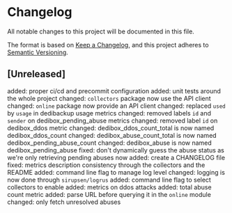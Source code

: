 # Changelog
All notable changes to this project will be documented in this file.

The format is based on [Keep a Changelog](https://keepachangelog.com/en/1.0.0/),
and this project adheres to [Semantic Versioning](https://semver.org/spec/v2.0.0.html).

## [Unreleased]

added: proper ci/cd and precommit configuration
added: unit tests around the whole project
changed: `collectors` package now use the API client
changed: `online` package now provide an API client
changed: replaced `used` by `usage` in dedibackup usage metrics
changed: removed labels `id` and `sender` on dedibox_pending_abuse metrics
changed: removed label `id` on dedibox_ddos metric
changed: dedibox_ddos_count_total is now named dedibox_ddos_count
changed: dedibox_abuse_count_total is now named dedibox_pending_abuse_count
changed: dedibox_abuse is now named dedibox_pending_abuse
fixed: don't dynamically guess the abuse status as we're only retrieving pending abuses now
added: create a CHANGELOG file
fixed: metrics description consistency through the collectors and the README
added: command line flag to manage log level
changed: logging is now done through `sirupsen/logrus`
added: command line flag to select collectors to enable
added: metrics on ddos attacks
added: total abuse count metric
added: parse URL before querying it in the `online` module
changed: only fetch unresolved abuses
